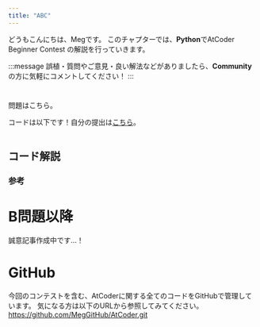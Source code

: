 ```yaml
---
title: "ABC"
---
```


どうもこんにちは、Megです。
このチャプターでは、**Python**でAtCoder Beginner Contest  の解説を行っていきます。

:::message
誤植・質問やご意見・良い解法などがありましたら、**Community**の方に気軽にコメントしてください！
:::

#
問題はこちら。


コードは以下です！自分の提出は[こちら]()。

```python: A.py

```


## コード解説



### 参考



# B問題以降
誠意記事作成中です…！



# GitHub
今回のコンテストを含む、AtCoderに関する全てのコードをGitHubで管理しています。
気になる方は以下のURLから参照してみてください。
https://github.com/MegGitHub/AtCoder.git